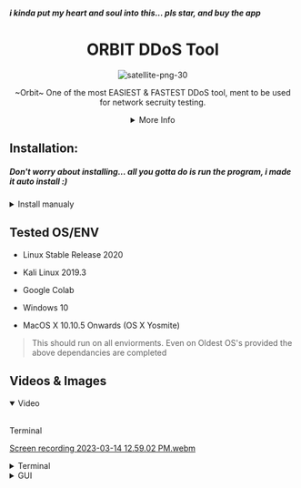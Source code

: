 ##### i kinda put my heart and soul into this... pls star, and buy the app
<div align=center>

# ORBIT DDoS Tool

![satellite-png-30](https://user-images.githubusercontent.com/83523587/224998588-fb8d502f-f9c1-4763-af2f-51ffbec2cf16.png)


~Orbit~ One of the most EASIEST & FASTEST DDoS tool, ment to be used for network secruity testing.
  
 <details>
<summary>More Info</summary>
<br>
   
Terminal - Version 1.7
   
App -  Version 2.5   
   
The user CPScript is not responsible for your actions, and has no liability for what you do with this program.
Made for educatinal purposes only 

</details>
  
  
<div align="left">

## Installation:
##### Don't worry about installing... all you gotta do is run the program, i made it auto install :)


<details>
<summary>Install manualy</summary>
<br>

[Step 1] pyttsx3 (Text-to-Speech) Just to make it cooler. Not Neccesary for GUI.
```
pip3 install pyttsx3
```
[Step 2] pyfiglet (Cause its Neccesary to be Cooler)
Install Figlet in Kali Linux as some results show that pyfiglet doesnt show anything.
```
sudo apt-get install figlet
```
```
pip3 install pyfiglet
```
[Step 3] colorama (Another Step towards CLI Beauty)
```
pip3 install colorama
````
[Step 4] os (Already in Python3)
```
pip3 install os
```
[Step 5] socket (For an Upcomming Release)
```
pip3 install socket
```
[Step 6] wheel (To make wheel of colorama) 
```
pip3 install wheel
```
[Steo 7] cryptography (Ment for encryptor)
```
pip3 install cryptography
```
[Step 8] GoLang [REQUIRED]
```
Download for your OS form Golang.org/dl/
```

  <details>
  <summary>Other Instalations for a diffrent OS</summary>
  <br>
  [+] MacOS

  > https://medium.com/golang-learn/quick-go-setup-guide-on-mac-os-x-956b327222b8

  -------------------------
  [+] Windows

  > https://www.geeksforgeeks.org/how-to-install-go-on-windows/

  -------------------------
  [+] Linux

  > https://tecadmin.net/install-go-on-ubuntu/
  ```
  sudo apt-get install golang
  ```
  or
  ```
  sudo apt-get install golang-go
  ```
  -------------------------
  [+] Kali Linux

  Kali has GoLang Pre-Installed.
  Check by typing;
  
  ```
  go 
  ```
  If not Follow, the above shown for Linux/Ubuntu
  
  
  ------------------------
  [+] Other
  Use Install.py to Install all of these except GoLang (Has to be downloaded Manually)
  ````
  python3 Install.py
  ````
  [>] Usage
  ````
  python3 DDoS.py
  ````
  [>] GUI Requirements
  
  > Install Pyfiglet and GoLang as Above and you are ready to go. Use this if you cannot satisfy one of the above dependancies. Highly Easy to use. Recommended for        Beginners using Windows. If you use this on a Linux Distro and get tkinter not found install tkinter. 

  ```
  python3 GUI.py
  ```
  </details>
  
  
</details>
                                                                               
                                                                               
## Tested OS/ENV

- Linux Stable Release 2020

- Kali Linux 2019.3

- Google Colab

- Windows 10

- MacOS X 10.10.5 Onwards (OS X Yosmite)

> This should run on all enviorments. Even on Oldest OS's provided the above dependancies are completed

<div align=left>

## Videos & Images

<details open>
<summary>Video</summary>
<br>

Terminal

[Screen recording 2023-03-14 12.59.02 PM.webm](https://user-images.githubusercontent.com/83523587/225081662-df5af887-f883-4158-ac19-3c3c5b0a48ff.webm)




</details>

<details>
<summary>Terminal</summary>
<br>

![Screenshot 2023-03-17 11 44 18 AM](https://user-images.githubusercontent.com/83523587/225952960-775dd8bc-b595-4e33-8539-5009717a2510.png)



</details>

<details>
<summary>GUI</summary>
<br>
Beta Version:

![Screenshot 2023-03-14 12 39 44 PM](https://user-images.githubusercontent.com/83523587/225075802-92997a88-d50c-41ff-8829-1c110ba88b0e.png)

</details>
